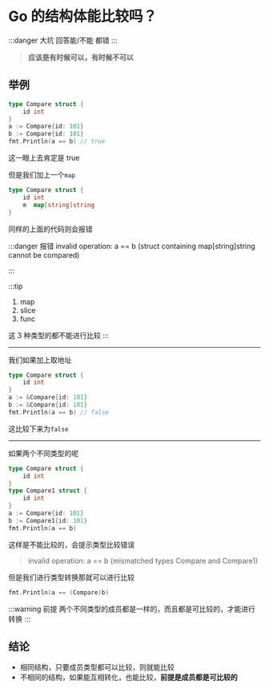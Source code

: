 # Go 的结构体能比较吗？

:::danger 大坑
回答能/不能 都错
:::

> **应该是有时候可以，有时候不可以**

## 举例

```go
type Compare struct {
	id int
}
a := Compare{id: 101}
b := Compare{id: 101}
fmt.Println(a == b) // true
```

这一眼上去肯定是 true

但是我们加上一个`map`

```go
type Compare struct {
	id int
	m  map[string]string
}
```

同样的上面的代码则会报错

:::danger 报错
invalid operation: a == b (struct containing map[string]string cannot be compared)

:::

:::tip

1. map
2. slice
3. func

这 3 种类型的都不能进行比较
:::

---

我们如果加上取地址

```go
type Compare struct {
	id int
}
a := &Compare{id: 101}
b := &Compare{id: 101}
fmt.Println(a == b) // false
```

这比较下来为`false`

---

如果两个不同类型的呢

```go
type Compare struct {
	id int
}
type Compare1 struct {
	id int
}
a := Compare{id: 101}
b := Compare1{id: 101}
fmt.Println(a == b)
```

这样是不能比较的，会提示类型比较错误

> invalid operation: a == b (mismatched types Compare and Compare1)

但是我们进行类型转换那就可以进行比较

```go
fmt.Println(a == (Compare)b)
```

:::warning 前提
两个不同类型的成员都是一样的，而且都是可比较的，才能进行转换
:::

## 结论

-   相同结构，只要成员类型都可以比较，则就能比较
-   不相同的结构，如果能互相转化，也能比较，**前提是成员都是可比较的**
